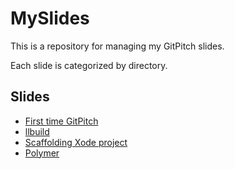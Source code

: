 # MySlides

This is a repository for managing my GitPitch slides.

Each slide is categorized by directory.

## Slides

- [First time GitPitch](https://gitpitch.com/k-motoyan/MySlides?p=glpgs-FirstTimeGitPitch)
- [llbuild](https://gitpitch.com/k-motoyan/MySlides?p=llbuild)
- [Scaffolding Xode project](https://gitpitch.com/k-motoyan/MySlides?p=scaffolding-xcode-project)
- [Polymer](https://gitpitch.com/k-motoyan/MySlides?p=polymer)

